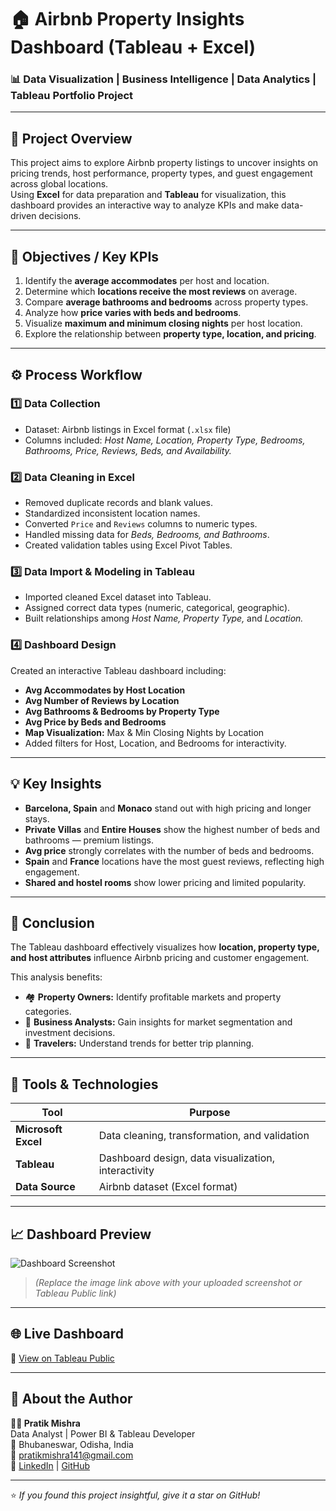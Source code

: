 # 🏠 Airbnb Property Insights Dashboard (Tableau + Excel)

### 📊 Data Visualization | Business Intelligence | Data Analytics | Tableau Portfolio Project

---

## 📌 **Project Overview**

This project aims to explore Airbnb property listings to uncover insights on pricing trends, host performance, property types, and guest engagement across global locations.  
Using **Excel** for data preparation and **Tableau** for visualization, this dashboard provides an interactive way to analyze KPIs and make data-driven decisions.

---

## 🎯 **Objectives / Key KPIs**

1. Identify the **average accommodates** per host and location.  
2. Determine which **locations receive the most reviews** on average.  
3. Compare **average bathrooms and bedrooms** across property types.  
4. Analyze how **price varies with beds and bedrooms**.  
5. Visualize **maximum and minimum closing nights** per host location.  
6. Explore the relationship between **property type, location, and pricing**.  

---

## ⚙️ **Process Workflow**

### **1️⃣ Data Collection**
- Dataset: Airbnb listings in Excel format (`.xlsx` file)
- Columns included: *Host Name, Location, Property Type, Bedrooms, Bathrooms, Price, Reviews, Beds, and Availability.*

### **2️⃣ Data Cleaning in Excel**
- Removed duplicate records and blank values.  
- Standardized inconsistent location names.  
- Converted `Price` and `Reviews` columns to numeric types.  
- Handled missing data for *Beds, Bedrooms, and Bathrooms*.  
- Created validation tables using Excel Pivot Tables.

### **3️⃣ Data Import & Modeling in Tableau**
- Imported cleaned Excel dataset into Tableau.  
- Assigned correct data types (numeric, categorical, geographic).  
- Built relationships among *Host Name, Property Type,* and *Location.*

### **4️⃣ Dashboard Design**
Created an interactive Tableau dashboard including:
- **Avg Accommodates by Host Location**
- **Avg Number of Reviews by Location**
- **Avg Bathrooms & Bedrooms by Property Type**
- **Avg Price by Beds and Bedrooms**
- **Map Visualization:** Max & Min Closing Nights by Location  
- Added filters for Host, Location, and Bedrooms for interactivity.

---

## 💡 **Key Insights**

- **Barcelona, Spain** and **Monaco** stand out with high pricing and longer stays.  
- **Private Villas** and **Entire Houses** show the highest number of beds and bathrooms — premium listings.  
- **Avg price** strongly correlates with the number of beds and bedrooms.  
- **Spain** and **France** locations have the most guest reviews, reflecting high engagement.  
- **Shared and hostel rooms** show lower pricing and limited popularity.  

---

## 🧾 **Conclusion**

The Tableau dashboard effectively visualizes how **location, property type, and host attributes** influence Airbnb pricing and customer engagement.  

This analysis benefits:
- 🏘️ **Property Owners:** Identify profitable markets and property categories.  
- 💼 **Business Analysts:** Gain insights for market segmentation and investment decisions.  
- 🧳 **Travelers:** Understand trends for better trip planning.

---

## 🧰 **Tools & Technologies**

| Tool | Purpose |
|------|----------|
| **Microsoft Excel** | Data cleaning, transformation, and validation |
| **Tableau** | Dashboard design, data visualization, interactivity |
| **Data Source** | Airbnb dataset (Excel format) |

---

## 📈 **Dashboard Preview**

![Dashboard Screenshot](https://github.com/yourusername/yourrepo/blob/main/dashboard.png)

> *(Replace the image link above with your uploaded screenshot or Tableau Public link)*

---

## 🌐 **Live Dashboard**

🔗 [View on Tableau Public](https://public.tableau.com/app/profile/pratik.mishra1878/viz/AirBnbOfBarcelonaSpain/Dashboard1)

---

## 🧩 **About the Author**

**👨‍💻 Pratik Mishra**  
Data Analyst | Power BI & Tableau Developer  
📍 Bhubaneswar, Odisha, India  
📧 [pratikmishra141@gmail.com](mailto:pratikmishra141@gmail.com)  
🔗 [LinkedIn](https://linkedin.com/in/pratikmishra) | [GitHub](https://github.com/pratikmishra)

---

⭐ *If you found this project insightful, give it a star on GitHub!*
